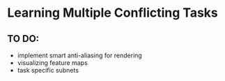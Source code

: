 # Learning Multiple Conflicting Tasks 
## TO DO:
* implement smart anti-aliasing for rendering
* visualizing feature maps
* task specific subnets